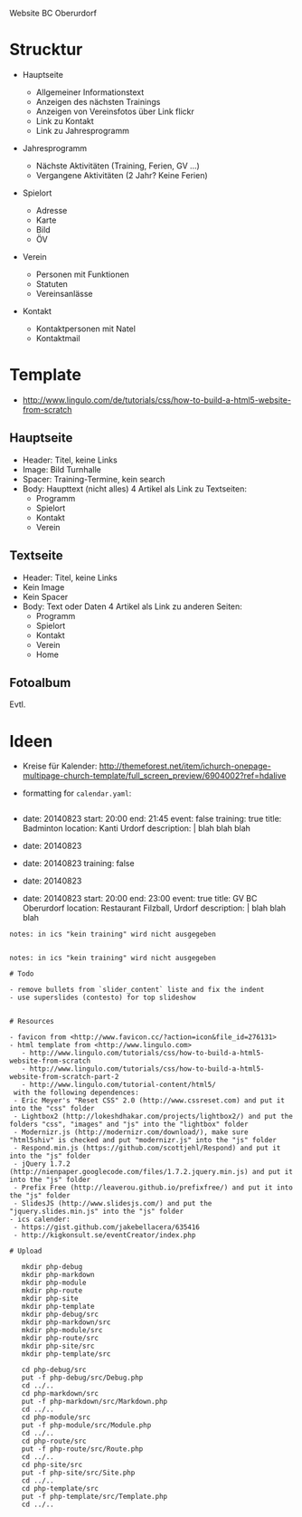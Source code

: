 Website BC Oberurdorf

# Strucktur

- Hauptseite
  - Allgemeiner Informationstext
  - Anzeigen des nächsten Trainings
  - Anzeigen von Vereinsfotos über Link flickr
  - Link zu Kontakt
  - Link zu Jahresprogramm
			
- Jahresprogramm
  - Nächste Aktivitäten (Training, Ferien, GV ...)
  - Vergangene Aktivitäten (2 Jahr? Keine Ferien)
  
- Spielort
  - Adresse
  - Karte
  - Bild
  - ÖV
  
- Verein
  - Personen mit Funktionen
  - Statuten
  - Vereinsanlässe
  
- Kontakt
  - Kontaktpersonen mit Natel
  - Kontaktmail

# Template 

- http://www.lingulo.com/de/tutorials/css/how-to-build-a-html5-website-from-scratch

## Hauptseite

- Header: Titel, keine Links
- Image: Bild Turnhalle
- Spacer: Training-Termine, kein search
- Body: 
  Haupttext (nicht alles)
  4 Artikel als Link zu Textseiten:
  - Programm
  - Spielort
  - Kontakt
  - Verein


## Textseite

- Header: Titel, keine Links
- Kein Image
- Kein Spacer
- Body: 
  Text oder Daten
  4 Artikel als Link zu anderen Seiten:
  - Programm
  - Spielort
  - Kontakt
  - Verein
  - Home

## Fotoalbum

Evtl.


# Ideen

- Kreise für Kalender:
  <http://themeforest.net/item/ichurch-onepage-multipage-church-template/full_screen_preview/6904002?ref=hdalive>



- formatting for `calendar.yaml`:
  ~~~.yaml
- date: 20140823
  start: 20:00
  end: 21:45
  event: false
  training: true
  title: Badminton
  location: Kanti Urdorf
  description: |
        blah blah blah

- date: 20140823
- date: 20140823
  training: false
- date: 20140823
- date: 20140823
  start: 20:00
  end: 23:00
  event: true
  title: GV BC Oberurdorf
  location: Restaurant Filzball, Urdorf
  description: |
        blah blah blah
 ~~~
 notes: in ics "kein training" wird nicht ausgegeben


notes: in ics "kein training" wird nicht ausgegeben

# Todo

- remove bullets from `slider_content` liste and fix the indent
- use superslides (contesto) for top slideshow


# Resources

- favicon from <http://www.favicon.cc/?action=icon&file_id=276131>
- html template from <http://www.lingulo.com>
    - http://www.lingulo.com/tutorials/css/how-to-build-a-html5-website-from-scratch
    - http://www.lingulo.com/tutorials/css/how-to-build-a-html5-website-from-scratch-part-2
    - http://www.lingulo.com/tutorial-content/html5/
  with the following dependences:
  - Eric Meyer's "Reset CSS" 2.0 (http://www.cssreset.com) and put it into the "css" folder
  - Lightbox2 (http://lokeshdhakar.com/projects/lightbox2/) and put the folders "css", "images" and "js" into the "lightbox" folder
  - Modernizr.js (http://modernizr.com/download/), make sure "html5shiv" is checked and put "modernizr.js" into the "js" folder
  - Respond.min.js (https://github.com/scottjehl/Respond) and put it into the "js" folder
  - jQuery 1.7.2 (http://nienpaper.googlecode.com/files/1.7.2.jquery.min.js) and put it into the "js" folder
  - Prefix Free (http://leaverou.github.io/prefixfree/) and put it into the "js" folder
  - SlidesJS (http://www.slidesjs.com/) and put the "jquery.slides.min.js" into the "js" folder
- ics calender:
  - https://gist.github.com/jakebellacera/635416
  - http://kigkonsult.se/eventCreator/index.php

# Upload

    mkdir php-debug
    mkdir php-markdown
    mkdir php-module
    mkdir php-route
    mkdir php-site
    mkdir php-template
    mkdir php-debug/src
    mkdir php-markdown/src
    mkdir php-module/src
    mkdir php-route/src
    mkdir php-site/src
    mkdir php-template/src

    cd php-debug/src
    put -f php-debug/src/Debug.php
    cd ../..
    cd php-markdown/src
    put -f php-markdown/src/Markdown.php
    cd ../..
    cd php-module/src
    put -f php-module/src/Module.php
    cd ../..
    cd php-route/src
    put -f php-route/src/Route.php
    cd ../..
    cd php-site/src
    put -f php-site/src/Site.php
    cd ../..
    cd php-template/src
    put -f php-template/src/Template.php
    cd ../..

